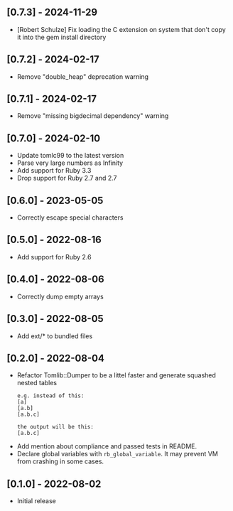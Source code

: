 ## [0.7.3] - 2024-11-29

- [Robert Schulze] Fix loading the C extension on system that don't copy it into the gem install directory

## [0.7.2] - 2024-02-17

- Remove "double_heap" deprecation warning

## [0.7.1] - 2024-02-17

- Remove "missing bigdecimal dependency" warning

## [0.7.0] - 2024-02-10

- Update tomlc99 to the latest version
- Parse very large numbers as Infinity
- Add support for Ruby 3.3
- Drop support for Ruby 2.7 and 2.7

## [0.6.0] - 2023-05-05

- Correctly escape special characters

## [0.5.0] - 2022-08-16

- Add support for Ruby 2.6

## [0.4.0] - 2022-08-06

- Correctly dump empty arrays

## [0.3.0] - 2022-08-05

- Add ext/* to bundled files

## [0.2.0] - 2022-08-04

- Refactor Tomlib::Dumper to be a littel faster and generate squashed nested tables
  ```
  e.g. instead of this:
  [a]
  [a.b]
  [a.b.c]

  the output will be this:
  [a.b.c]
  ```
- Add mention about compliance and passed tests in README.
- Declare global variables with `rb_global_variable`.
It may prevent VM from crashing in some cases.

## [0.1.0] - 2022-08-02

- Initial release
